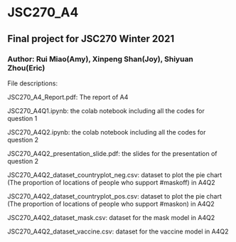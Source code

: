 # JSC270_A4
## Final project for JSC270 Winter 2021
### Author: Rui Miao(Amy), Xinpeng Shan(Joy), Shiyuan Zhou(Eric)

File descriptions:

JSC270_A4_Report.pdf: The report of A4

JSC270_A4Q1.ipynb: the colab notebook including all the codes for question 1 

JSC270_A4Q2.ipynb: the colab notebook including all the codes for question 2

JSC270_A4Q2_presentation_slide.pdf: the slides for the presentation of question 2

JSC270_A4Q2_dataset_countryplot_neg.csv: dataset to plot the pie chart (The proportion of locations of people who support #maskoff) in A4Q2

JSC270_A4Q2_dataset_countryplot_pos.csv: dataset to plot the pie chart (The proportion of locations of people who support #maskon) in A4Q2

JSC270_A4Q2_dataset_mask.csv: dataset for the mask model in A4Q2

JSC270_A4Q2_dataset_vaccine.csv: dataset for the vaccine model in A4Q2
